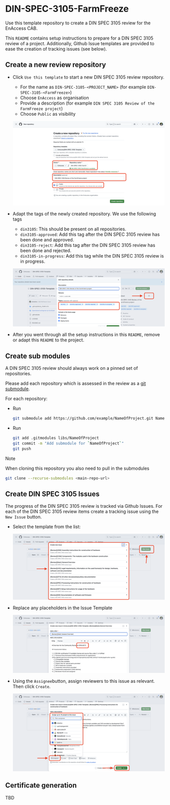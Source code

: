 # DIN-SPEC-3105-FarmFreeze

Use this template repository to create a DIN SPEC 3105 review for the EnAccess CAB.

This `README` contains setup instructions to prepare for a DIN SPEC 3105 review of a project.
Additionally, Github Issue templates are provided to ease the creation of tracking issues (see below).

## Create a new review repository

- Click `Use this template` to start a new DIN SPEC 3105 review repository.

  - For the name as `DIN-SPEC-3105-<PROJECT_NAME>` (for example `DIN-SPEC-3105-<FarmFreeze>`)
  - Choose `EnAccess` as organisation
  - Provide a description (for example `DIN SPEC 3105 Review of the FarmFreeze project`)
  - Choose `Public` as visibility

  ![New Repository](images/new-repository.png)

- Adapt the tags of the newly created repository.
  We use the following tags

  - `din3105`: This should be present on all repositories.
  - `din3105-approved`: Add this tag after the DIN SPEC 3105 review has been done and approved.
  - `din3105-reject`: Add this tag after the DIN SPEC 3105 review has been done and rejected.
  - `din3105-in-progress`: Add this tag while the DIN SPEC 3105 review is in progress.

  ![Repository Tags](images/repository-tags.png)

- After you went through all the setup instructions in this `README`,
  remove or adapt this `README` to the project.

## Create sub modules

A DIN SPEC 3105 review should always work on a pinned set of repositories.

Please add each repository which is assessed in the review as a [git submodule](https://github.blog/open-source/git/working-with-submodules/).

For each repository:

- Run

  ```sh
  git submodule add https://github.com/example/NameOfProject.git NameOfProject
  ```

- Run

  ```sh
  git add .gitmodules libs/NameOfProject
  git commit -m "Add submodule for `NameOfProject`"
  git push
  ```

> [!NOTE]
> When cloning this repository you also need to pull in the submodules
>
> ```sh
> git clone --recurse-submodules <main-repo-url>
> ```

## Create DIN SPEC 3105 Issues

The progress of the DIN SPEC 3105 review is tracked via Github Issues.
For each of the DIN SPEC 3105 review items create a tracking issue using the `New Issue` button.

- Select the template from the list:

  ![Issue Template List](images/issue-template-list.png)

- Replace any placeholders in the Issue Template

  ![Issue Template Placeholder](images/issue-template-placeholder.png)

- Using the `Assignee`button, assign reviewers to this issue as relevant.
  Then click `Create`.

  ![Issue Template Assignee](images/issue-template-assignee.png)

## Certificate generation

TBD

